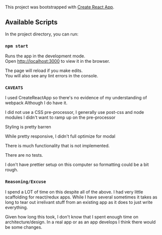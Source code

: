 This project was bootstrapped with [Create React App](https://github.com/facebook/create-react-app).

## Available Scripts

In the project directory, you can run:

### `npm start`

Runs the app in the development mode.<br>
Open [http://localhost:3000](http://localhost:3000) to view it in the browser.

The page will reload if you make edits.<br>
You will also see any lint errors in the console.

### `CAVEATS`

I used CreateReactApp so there's no evidence of my understanding of webpack
Although I do have it.

I did not use a CSS pre-processor, I generally use post-css and node modules
I didn't want to ramp up on the pre-processor

Styling is pretty barren

While pretty responsive, I didn't full optimize for modal

There is much functionality that is not implemented.

There are no tests.

I don't have prettier setup on this computer so formatting
could be a bit rough.

### `Reasoning/Excuse`

I spend a LOT of time on this despite all of the above.
I had very little scaffolding for react/redux apps. While
I have several sometimes it takes as long to tear out
irrelivant stuff from an existing app as it does to just write everything.

Given how long this took, I don't know that I spent enough time on
architecture/design.  In a real app or as an app develops I think
there would be some changes.


